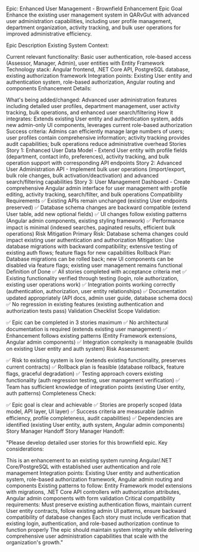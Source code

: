 Epic: Enhanced User Management - Brownfield Enhancement
Epic Goal
Enhance the existing user management system in QARvGut with advanced user administration capabilities, including user profile management, department organization, activity tracking, and bulk user operations for improved administrative efficiency.

Epic Description
Existing System Context:

Current relevant functionality: Basic user authentication, role-based access (Assessor, Manager, Admin), user entities with Entity Framework
Technology stack: Angular frontend, .NET Core API, PostgreSQL database, existing authorization framework
Integration points: Existing User entity and authentication system, role-based authorization, Angular routing and components
Enhancement Details:

What's being added/changed: Advanced user administration features including detailed user profiles, department management, user activity tracking, bulk operations, and enhanced user search/filtering
How it integrates: Extends existing User entity and authentication system, adds new admin-only UI components, leverages current role-based authorization
Success criteria: Admins can efficiently manage large numbers of users; user profiles contain comprehensive information; activity tracking provides audit capabilities; bulk operations reduce administrative overhead
Stories
Story 1: Enhanced User Data Model - Extend User entity with profile fields (department, contact info, preferences), activity tracking, and bulk operation support with corresponding API endpoints
Story 2: Advanced User Administration API - Implement bulk user operations (import/export, bulk role changes, bulk activation/deactivation) and advanced search/filtering capabilities
Story 3: User Management Dashboard - Create comprehensive Angular admin interface for user management with profile editing, activity tracking, search/filter, and bulk operations
Compatibility Requirements
✅ Existing APIs remain unchanged (existing User endpoints preserved)
✅ Database schema changes are backward compatible (extend User table, add new optional fields)
✅ UI changes follow existing patterns (Angular admin components, existing styling framework)
✅ Performance impact is minimal (indexed searches, paginated results, efficient bulk operations)
Risk Mitigation
Primary Risk: Database schema changes could impact existing user authentication and authorization
Mitigation: Use database migrations with backward compatibility; extensive testing of existing auth flows; feature flags for new capabilities
Rollback Plan: Database migrations can be rolled back; new UI components can be disabled via feature flags; existing user management remains functional
Definition of Done
✅ All stories completed with acceptance criteria met
✅ Existing functionality verified through testing (login, role authorization, existing user operations work)
✅ Integration points working correctly (authentication, authorization, user entity relationships)
✅ Documentation updated appropriately (API docs, admin user guide, database schema docs)
✅ No regression in existing features (existing authentication and authorization tests pass)
Validation Checklist
Scope Validation:

✅ Epic can be completed in 3 stories maximum
✅ No architectural documentation is required (extends existing user management)
✅ Enhancement follows existing patterns (Entity Framework extensions, Angular admin components)
✅ Integration complexity is manageable (builds on existing User entity and auth system)
Risk Assessment:

✅ Risk to existing system is low (extends existing functionality, preserves current contracts)
✅ Rollback plan is feasible (database rollback, feature flags, graceful degradation)
✅ Testing approach covers existing functionality (auth regression testing, user management verification)
✅ Team has sufficient knowledge of integration points (existing User entity, auth patterns)
Completeness Check:

✅ Epic goal is clear and achievable
✅ Stories are properly scoped (data model, API layer, UI layer)
✅ Success criteria are measurable (admin efficiency, profile completeness, audit capabilities)
✅ Dependencies are identified (existing User entity, auth system, Angular admin components)
Story Manager Handoff
Story Manager Handoff:

"Please develop detailed user stories for this brownfield epic. Key considerations:

This is an enhancement to an existing system running Angular/.NET Core/PostgreSQL with established user authentication and role management
Integration points: Existing User entity and authentication system, role-based authorization framework, Angular admin routing and components
Existing patterns to follow: Entity Framework model extensions with migrations, .NET Core API controllers with authorization attributes, Angular admin components with form validation
Critical compatibility requirements: Must preserve existing authentication flows, maintain current User entity contracts, follow existing admin UI patterns, ensure backward compatibility of database changes
Each story must include verification that existing login, authentication, and role-based authorization continue to function properly
The epic should maintain system integrity while delivering comprehensive user administration capabilities that scale with the organization's growth."